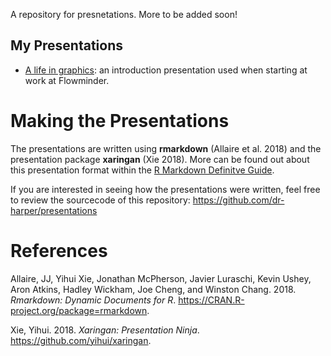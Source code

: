 
A repository for presnetations. More to be added soon!

My Presentations
----------------

-   [A life in graphics](20181005-intro-presentation/introPresentation.html): an introduction presentation used when starting at work at Flowminder.

Making the Presentations
========================

The presentations are written using **rmarkdown** (Allaire et al. 2018) and the presentation package **xaringan** (Xie 2018). More can be found out about this presentation format within the [R Markdown Definitve Guide](https://bookdown.org/yihui/rmarkdown/xaringan.html).

If you are interested in seeing how the presentations were written, feel free to review the sourcecode of this repository: <https://github.com/dr-harper/presentations>

References
==========

Allaire, JJ, Yihui Xie, Jonathan McPherson, Javier Luraschi, Kevin Ushey, Aron Atkins, Hadley Wickham, Joe Cheng, and Winston Chang. 2018. *Rmarkdown: Dynamic Documents for R*. <https://CRAN.R-project.org/package=rmarkdown>.

Xie, Yihui. 2018. *Xaringan: Presentation Ninja*. <https://github.com/yihui/xaringan>.
